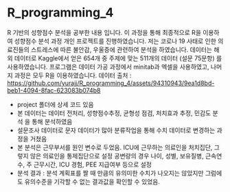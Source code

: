 # R_programming_4

R 기반의 성향점수 분석을 공부한 내용 입니다.
이 과정을 통해 최종적으로 R을 이용하여 성향점수 분석 과정 개인 프로젝트를 진행하였습니다. 
저는 코로나 19 사태로 인한 의료진들의 스트레스에 따른 불안감, 우울증에 관련하여 분석을 하였습니다. 
데이터는 해외 데이터로 Kaggle에서 얻은 654개 중 주제에 맞는 511개의 데이터 (설문 75문항) 를 사용하였습니다.
프로그램은 데이터 가공 과정에서 minitab과 엑셀을 사용하였고, 나머지 과정은 모두 R을 이용하였습니다. 
데이터 출처 : https://github.com/yurajj/R_programming_4/assets/94310943/9ea1d8bd-beb1-4094-8fac-623083b074b8

- project 폴더에 상세 코드 있음
- 본 데이터는 데이터 전처리, 성향점수추정, 균형성 점검, 처치효과 추정, 민감도 분석 을 통해 분석하였음
- 설문조사 데이터로 문자 데이터가 많아 분류작업을 통해 수치 데이터로 변경하는 과정을 거쳤음
- 본 분석은 근무부서를 원인 변수로 두었음.
  ICU에 근무하는 의료인을 처치집단, 그렇지 않은 의료인을 통제집단으로 설정
  공변량의 경우 나이, 성별, 보유질병, 근속연수, 주 근무시간, ICU 경험, PEE 지급여부 등으로 설정
- 분석 결과 : 분석 계획표를 짤 때 만큼의 유의미한 수치가 나오지는 않았지만 그럼에도 유의수준을 기각할 수 없는 결과값을 확인할 수 있었음.
